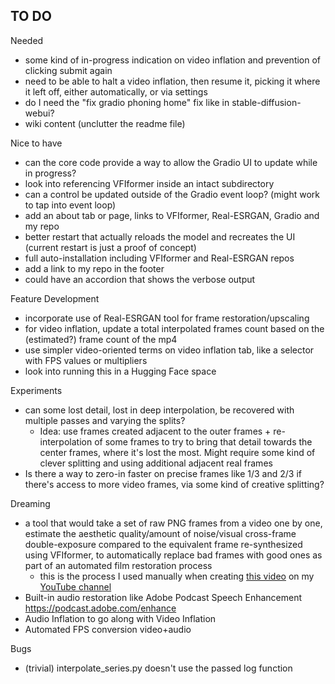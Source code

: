 ## TO DO

Needed
- some kind of in-progress indication on video inflation and prevention of clicking submit again
- need to be able to halt a video inflation, then resume it, picking it where it left off, either automatically, or via settings
- do I need the "fix gradio phoning home" fix like in stable-diffusion-webui?
- wiki content (unclutter the readme file)

Nice to have
- can the core code provide a way to allow the Gradio UI to update while in progress? 
- look into referencing VFIformer inside an intact subdirectory
- can a control be updated outside of the Gradio event loop? (might work to tap into event loop)
- add an about tab or page, links to VFIformer, Real-ESRGAN, Gradio and my repo
- better restart that actually reloads the model and recreates the UI (current restart is just a proof of concept)
- full auto-installation including VFIformer and Real-ESRGAN repos
- add a link to my repo in the footer
- could have an accordion that shows the verbose output

Feature Development
- incorporate use of Real-ESRGAN tool for frame restoration/upscaling
- for video inflation, update a total interpolated frames count based on the (estimated?) frame count of the mp4
- use simpler video-oriented terms on video inflation tab, like a selector with FPS values or multipliers
- look into running this in a Hugging Face space

Experiments
- can some lost detail, lost in deep interpolation, be recovered with multiple passes and varying the splits? 
  - Idea: use frames created adjacent to the outer frames + re-interpolation of some frames to try to bring that detail towards the center frames, where it's lost the most. Might require some kind of clever splitting and using additional adjacent real frames
- Is there a way to zero-in faster on precise frames like 1/3 and 2/3 if there's access to more video frames, via some kind of creative splitting?

Dreaming
- a tool that would take a set of raw PNG frames from a video one by one, estimate the aesthetic quality/amount of noise/visual cross-frame double-exposure compared to the equivalent frame re-synthesized using VFIformer, to automatically replace bad frames with good ones as part of an automated film restoration process
  - this is the process I used manually when creating [this video](https://youtu.be/PiLv5u1PYiE) on my [YouTube channel](https://www.youtube.com/channel/UCVuRnprazgpAgUQDTe-j0NA)
- Built-in audio restoration like Adobe Podcast Speech Enhancement https://podcast.adobe.com/enhance
- Audio Inflation to go along with Video Inflation
- Automated FPS conversion video+audio

Bugs
- (trivial) interpolate_series.py doesn't use the passed log function
